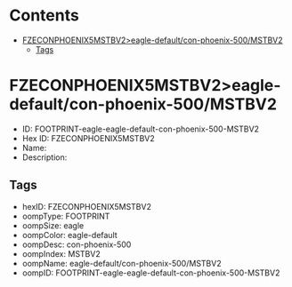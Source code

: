 



Contents
========

* [FZECONPHOENIX5MSTBV2>eagle-default/con-phoenix-500/MSTBV2](#fzeconphoenix5mstbv2eagle-defaultcon-phoenix-500mstbv2)
	* [Tags](#tags)

# FZECONPHOENIX5MSTBV2>eagle-default/con-phoenix-500/MSTBV2

- ID: FOOTPRINT-eagle-eagle-default-con-phoenix-500-MSTBV2
- Hex ID: FZECONPHOENIX5MSTBV2
- Name: 
- Description: 

## Tags

- hexID: FZECONPHOENIX5MSTBV2
- oompType: FOOTPRINT
- oompSize: eagle
- oompColor: eagle-default
- oompDesc: con-phoenix-500
- oompIndex: MSTBV2
- oompName: eagle-default/con-phoenix-500/MSTBV2
- oompID: FOOTPRINT-eagle-eagle-default-con-phoenix-500-MSTBV2
